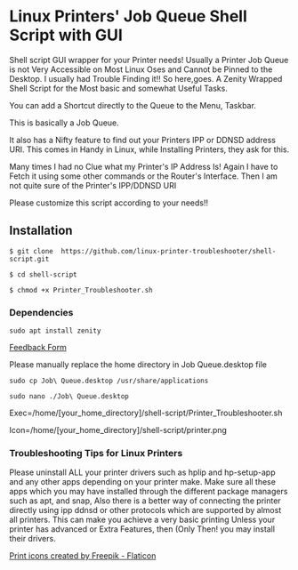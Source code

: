 # Linux Printers' Job Queue Shell Script with GUI
Shell script GUI wrapper for your Printer needs!
Usually a Printer Job Queue is not Very Accessible on Most Linux Oses and Cannot be
Pinned to the Desktop. I usually had Trouble Finding it!!
So here,goes. A Zenity Wrapped Shell Script for the Most basic and somewhat Useful Tasks.

You can add a Shortcut directly to the Queue to the Menu, Taskbar.

This is basically a Job Queue.

It also has a Nifty feature to find out your Printers IPP or DDNSD address URI.
This comes in Handy in Linux, while Installing Printers, they ask for this.

Many times I had no Clue what my Printer's IP Address Is!
Again I have to Fetch it using some other commands or the Router's Interface.
Then I am not quite sure of the Printer's IPP/DDNSD URI

Please customize this script according to your needs!!

## Installation
```$ git clone  https://github.com/linux-printer-troubleshooter/shell-script.git   ```

```$ cd shell-script ```

```$ chmod +x Printer_Troubleshooter.sh ```

### Dependencies
```sudo apt install zenity```


 <a href="https://form.jotform.com/223103545577455"> Feedback Form </a>

 Please manually replace the home directory in Job Queue.desktop file
 
 ```sudo cp Job\ Queue.desktop /usr/share/applications ```
 
 ```sudo nano ./Job\ Queue.desktop```
 
Exec=/home/[your_home_directory]/shell-script/Printer_Troubleshooter.sh

Icon=/home/[your_home_directory]/shell-script/printer.png

### Troubleshooting Tips for Linux Printers
Please uninstall ALL your printer drivers such as hplip and hp-setup-app
and any other apps depending on your printer make. Make sure all these apps
which you may have installed through the different package managers such 
as apt, and snap, Also there is a better way of connecting the printer directly
using ipp ddnsd or other protocols which are supported by almost all printers.
This can make you achieve a very basic printing  Unless your printer has 
advanced or Extra Features, then (Only Then! you may install their drivers.
 
<a href="https://www.flaticon.com/free-icons/print" title="print icons">Print icons created by Freepik - Flaticon</a>
